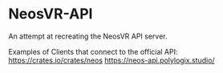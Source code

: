 # NeosVR-API

An attempt at recreating the NeosVR API server.





Examples of Clients that connect to the official API:
https://crates.io/crates/neos
https://neos-api.polylogix.studio/
